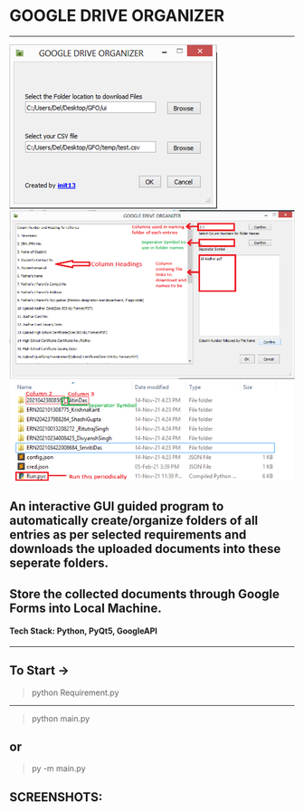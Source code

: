 # GOOGLE DRIVE ORGANIZER
---
![ScreenShots](ss/Screenshot_1.png "Window1")
![ScreenShots](ss/Screenshot_2.png "Window2")
![ScreenShots](ss/Screenshot_3.png "OUTPUT")

## An interactive GUI guided program to automatically create/organize folders of all entries as per selected requirements and downloads the uploaded documents into these seperate folders.

## Store the collected documents through Google Forms into Local Machine.

#### Tech Stack: Python, PyQt5, GoogleAPI
---



## To Start ->

>python Requirement.py
---
> python main.py

## or 

> py -m main.py

## SCREENSHOTS:


